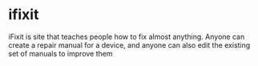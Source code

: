 # ifixit
iFixit is site that teaches people how to fix almost anything. Anyone can create a repair manual for a device, and anyone can also edit the existing set of manuals to improve them
